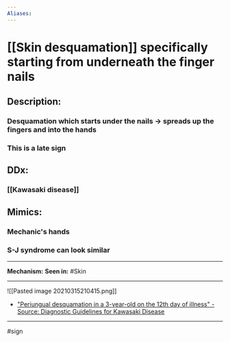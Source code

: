 ```yaml
---
Aliases:
---
```

# [[Skin desquamation]] specifically starting from underneath the finger nails
## Description:
### Desquamation which starts under the nails -> spreads up the fingers and into the hands
### This is a **late sign**
## DDx:
### [[Kawasaki disease]]
## Mimics:
### Mechanic's hands
### S-J syndrome can look similar

---
**Mechanism:**
**Seen in:** #Skin 

---
![[Pasted image 20210315210415.png]]
- ["Periungual desquamation in a 3-year-old on the 12th day of illness" - Source: Diagnostic Guidelines for Kawasaki Disease](https://www.ahajournals.org/doi/10.1161/01.CIR.103.2.335)

---
#sign 